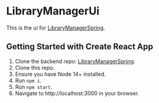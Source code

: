 # LibraryManagerUi
This is the ui for [LibraryManagerSpring](https://github.com/ronalynn/LibraryManagerSpring).


## Getting Started with Create React App

1. Clone the backend repo: [LibraryManagerSpring](https://github.com/ronalynn/LibraryManagerSpring).
2. Clone this repo.
3. Ensure you have Node 14+ installed.
4. Run `npm i`.
4. Run `npm start`.
5. Navigate to http://localhost:3000 in your browser.
